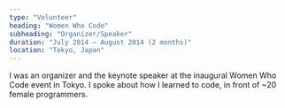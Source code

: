 ```yaml
---
type: "Volunteer"
heading: "Women Who Code"
subheading: "Organizer/Speaker"
duration: "July 2014 – August 2014 (2 months)"
location: "Tokyo, Japan"
---
```


I was an organizer and the keynote speaker at the inaugural Women Who Code event in Tokyo. I spoke about how I learned to code, in front of ~20 female programmers.
